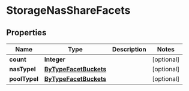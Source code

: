 

# StorageNasShareFacets

## Properties

Name | Type | Description | Notes
------------ | ------------- | ------------- | -------------
**count** | **Integer** |  |  [optional]
**nasTypeI** | [**ByTypeFacetBuckets**](ByTypeFacetBuckets.md) |  |  [optional]
**poolTypeI** | [**ByTypeFacetBuckets**](ByTypeFacetBuckets.md) |  |  [optional]



